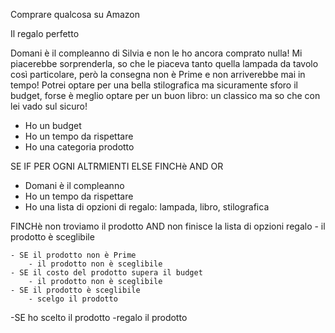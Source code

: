 Comprare qualcosa su Amazon 

Il regalo perfetto

Domani è il compleanno di Silvia e non le ho ancora comprato nulla!
 Mi piacerebbe sorprenderla, so che le piaceva tanto quella lampada da tavolo così particolare,
  però la consegna non è Prime e non arriverebbe mai in tempo! Potrei optare per una bella stilografica ma sicuramente sforo il budget, forse è meglio optare per un buon libro: un classico ma so che con lei vado sul sicuro!



 - Ho un budget
 - Ho un tempo da rispettare
 - Ho una categoria prodotto

 SE IF 
 PER OGNI 
 ALTRMIENTI ELSE 
 FINCHè
 AND 
 OR








- Domani è il compleanno
- Ho un tempo da rispettare
- Ho una lista di opzioni di regalo: lampada, libro, stilografica





FINCHè non troviamo il prodotto AND non finisce la lista di opzioni regalo
    - il prodotto è sceglibile 

    - SE il prodotto non è Prime 
        - il prodotto non è sceglibile
    - SE il costo del prodotto supera il budget 
        - il prodotto non è sceglibile 
    - SE il prodotto è sceglibile 
        - scelgo il prodotto 

-SE ho scelto il prodotto 
    -regalo il prodotto



















